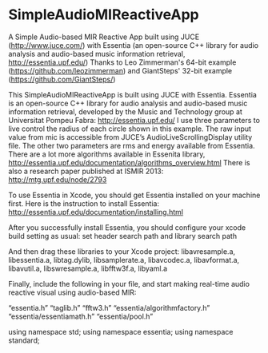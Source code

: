 # SimpleAudioMIReactiveApp
A Simple Audio-based MIR Reactive App built using JUCE (http://www.juce.com/) with Essentia (an open-source C++ library for audio analysis and audio-based music information retrieval, http://essentia.upf.edu/) Thanks to Leo Zimmerman's 64-bit example (https://github.com/leozimmerman) and GiantSteps' 32-bit example (https://github.com/GiantSteps/)

This SimpleAudioMIReactiveApp is built using JUCE with Essentia. Essentia is an open-source C++ library for audio analysis and audio-based music information retrieval, developed by the Music and Technology group at Universitat Pompeu Fabra: http://essentia.upf.edu/ I use three parameters to live control the radius of each circle shown in this example. The raw input value from mic is accessible from JUCE’s AudioLiveScrollingDisplay utility file. The other two parameters are rms and energy available from Essentia. There are a lot more algorithms available in Essenita library, http://essentia.upf.edu/documentation/algorithms_overview.html There is also a research paper published at ISMIR 2013: http://mtg.upf.edu/node/2793 

To use Essentia in Xcode, you should get Essentia installed on your machine first. Here is the instruction to install Essentia: http://essentia.upf.edu/documentation/installing.html

After you successfully install Essentia, you should configure your xcode build setting as usual: set header search path and library search path

And then drag these libraries to your Xcode project: libavresample.a, libessentia.a, libtag.dylib, libsamplerate.a, libavcodec.a, libavformat.a, libavutil.a, libswresample.a, libfftw3f.a, libyaml.a

Finally, include the following in your file, and start making real-time audio reactive visual using audio-based MIR:

“essentia.h”
“taglib.h”
“fftw3.h”
“essentia/algorithmfactory.h”
“essentia/essentiamath.h”
“essentia/pool.h”

using namespace std;
using namespace essentia;
using namespace standard;
